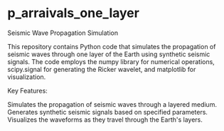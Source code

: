 # p_arraivals_one_layer
Seismic Wave Propagation Simulation


This repository contains Python code that simulates the propagation of seismic waves through one layer of the Earth using synthetic seismic signals. The code employs the numpy library for numerical operations, scipy.signal for generating the Ricker wavelet, and matplotlib for visualization.

Key Features:

Simulates the propagation of seismic waves through a layered medium.
Generates synthetic seismic signals based on specified parameters.
Visualizes the waveforms as they travel through the Earth's layers.
